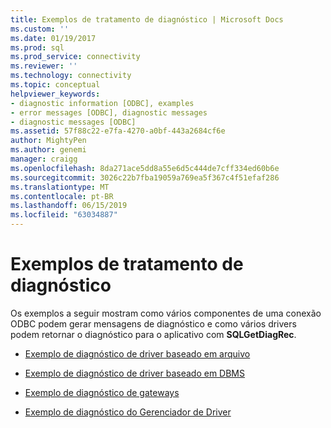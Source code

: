 ```yaml
---
title: Exemplos de tratamento de diagnóstico | Microsoft Docs
ms.custom: ''
ms.date: 01/19/2017
ms.prod: sql
ms.prod_service: connectivity
ms.reviewer: ''
ms.technology: connectivity
ms.topic: conceptual
helpviewer_keywords:
- diagnostic information [ODBC], examples
- error messages [ODBC], diagnostic messages
- diagnostic messages [ODBC]
ms.assetid: 57f88c22-e7fa-4270-a0bf-443a2684cf6e
author: MightyPen
ms.author: genemi
manager: craigg
ms.openlocfilehash: 8da271ace5dd8a55e6d5c444de7cff334ed60b6e
ms.sourcegitcommit: 3026c22b7fba19059a769ea5f367c4f51efaf286
ms.translationtype: MT
ms.contentlocale: pt-BR
ms.lasthandoff: 06/15/2019
ms.locfileid: "63034887"
---
```

# <a name="diagnostic-handling-examples"></a>Exemplos de tratamento de diagnóstico
Os exemplos a seguir mostram como vários componentes de uma conexão ODBC podem gerar mensagens de diagnóstico e como vários drivers podem retornar o diagnóstico para o aplicativo com **SQLGetDiagRec**.  
  
-   [Exemplo de diagnóstico de driver baseado em arquivo](../../../odbc/reference/develop-app/file-based-driver-diagnostic-example.md)  
  
-   [Exemplo de diagnóstico de driver baseado em DBMS](../../../odbc/reference/develop-app/dbms-based-driver-diagnostic-example.md)  
  
-   [Exemplo de diagnóstico de gateways](../../../odbc/reference/develop-app/gateways-diagnostic-example.md)  
  
-   [Exemplo de diagnóstico do Gerenciador de Driver](../../../odbc/reference/develop-app/driver-manager-diagnostic-example.md)
